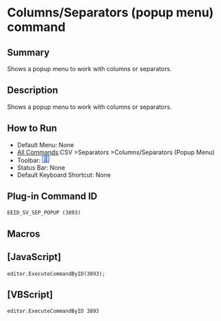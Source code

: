# Columns/Separators (popup menu) command

## Summary

Shows a popup menu to work with columns or separators.

## Description

Shows a popup menu to work with columns or separators.

## How to Run

- Default Menu: None
- [All Commands](../tools/all_commands):CSV >Separators \>Columns/Separators (Popup Menu)
- Toolbar: ![](../../images/columns_separators.gif)
- Status Bar: None
- Default Keyboard Shortcut: None

## Plug-in Command ID

```
EEID_SV_SEP_POPUP (3893)
```

## Macros

## \[JavaScript\]

```
editor.ExecuteCommandByID(3893);
```

## \[VBScript\]

```
editor.ExecuteCommandByID 3893
```
